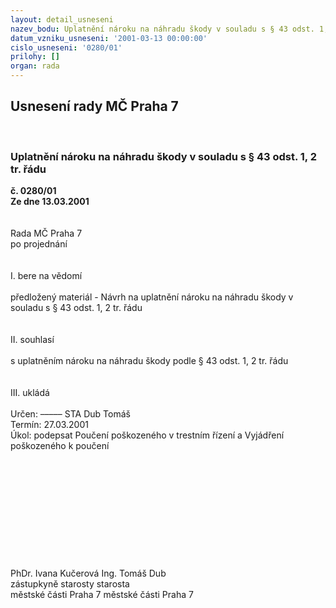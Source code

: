 ```yaml
---
layout: detail_usneseni
nazev_bodu: Uplatnění nároku na náhradu škody v souladu s § 43 odst. 1, 2 tr. řádu
datum_vzniku_usneseni: '2001-03-13 00:00:00'
cislo_usneseni: '0280/01'
prilohy: []
organ: rada
---
```

<div id="ucUsn_pList" class="usn">
	<span><h2>Usnesení rady MČ Praha 7 </h2>
<br></span><div class="standBody">
<span><h3>Uplatnění nároku na náhradu škody v souladu s § 43 odst. 1, 2 tr. řádu</h3></span><div class="center">
		<strong>č. 0280/01</strong><br>
	</div>
<div class="center">
		<strong>Ze dne 13.03.2001</strong><br><br>
	</div>
<br>Rada MČ Praha 7<br>po projednání<br><br><br>I.	bere na vědomí<br><br> předložený materiál -  Návrh na uplatnění nároku na náhradu škody v souladu s § 43 odst. 1, 2 tr. řádu<br><br><br>II.	souhlasí <br><br>s uplatněním nároku na náhradu škody podle § 43 odst. 1, 2 tr. řádu<br><br><br>III.	ukládá <br><br> Určen:	–––––	STA Dub Tomáš<br>Termín: 27.03.2001<br>Úkol:	podepsat Poučení poškozeného v trestním řízení a Vyjádření poškozeného k poučení<br> <br><br><br><br><br><br><br><br><br><br><br>	PhDr. Ivana Kučerová						Ing. Tomáš Dub<br>	  zástupkyně starosty 						      starosta <br>	 městské části Praha 7					        městské části Praha 7<br><br><br> <br>
</div>
</div>